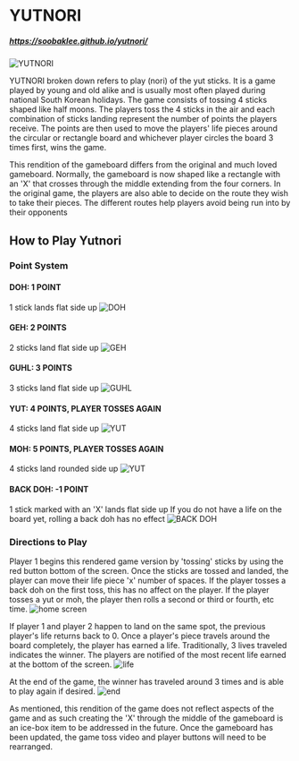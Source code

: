 # YUTNORI 
##### https://soobaklee.github.io/yutnori/

![YUTNORI](URL)

YUTNORI broken down refers to play (nori) of the yut sticks. It is a game played by young and old alike and is usually most often played during national South Korean holidays. The game consists of tossing 4 sticks shaped like half moons. The players toss the 4 sticks in the air and each combination of sticks landing represent the number of points the players receive. The points are then used to move the players' life pieces around the circular or rectangle board and whichever player circles the board 3 times first, wins the game.

This rendition of the gameboard differs from the original and much loved gameboard. Normally, the gameboard is now shaped like a rectangle with an 'X' that crosses through the middle extending from the four corners. In the original game, the players are also able to decide on the route they wish to take their pieces. The different routes help players avoid being run into by their opponents

## How to Play Yutnori

### Point System
#### DOH: 1 POINT
1 stick lands flat side up
![DOH](https://i.imgur.com/aEhovzu.jpg)


#### GEH: 2 POINTS
2 sticks land flat side up
![GEH](https://i.imgur.com/J8lg3q3.jpg)

#### GUHL: 3 POINTS
3 sticks land flat side up
![GUHL](https://i.imgur.com/u9Mht0w.jpg)


#### YUT: 4 POINTS, PLAYER TOSSES AGAIN
4 sticks land flat side up
![YUT](https://i.imgur.com/NoPMKfG.jpg)


#### MOH: 5 POINTS, PLAYER TOSSES AGAIN
4 sticks land rounded side up
![YUT](https://i.imgur.com/MKuYsIT.jpg)


#### BACK DOH: -1 POINT
1 stick marked with an 'X' lands flat side up
If you do not have a life on the board yet, rolling a back doh has no effect
![BACK DOH](https://i.imgur.com/QIljIRF.jpg)


### Directions to Play
Player 1 begins this rendered game version by 'tossing' sticks by using the red button bottom of the screen. Once the sticks are tossed and landed, the player can move their life piece 'x' number of spaces. If the player tosses a back doh on the first toss, this has no affect on the player. If the player tosses a yut or moh, the player then rolls a second or third or fourth, etc time.
![home screen](https://i.imgur.com/rGjO1cx.png)

If player 1 and player 2 happen to land on the same spot, the previous player's life returns back to 0. 
Once a player's piece travels around the board completely, the player has earned a life. Traditionally, 3 lives traveled indicates the winner. The players are notified of the most recent life earned at the bottom of the screen.
![life](https://i.imgur.com/rGjO1cx.png)

At the end of the game, the winner has traveled around 3 times and is able to play again if desired.
![end](https://i.imgur.com/mM7ZICH.png)


As mentioned, this rendition of the game does not reflect aspects of the game and as such creating the 'X' through the middle of the gameboard is an ice-box item to be addressed in the future.
Once the gameboard has been updated, the game toss video and player buttons will need to be rearranged.
